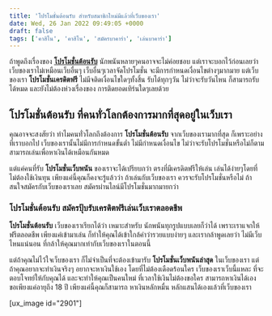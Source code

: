 ```yaml
---
title: 'โปรโมชั่นต้อนรับ สำหรับสมาชิกใหม่มีแล้วที่เว็บของเรา'
date: Wed, 26 Jan 2022 09:49:05 +0000
draft: false
tags: ['คาสิโน', 'คาสิโน', 'สมัครบาคาร่า', 'เล่นบาคาร่า']
---
```


ถ้าพูดถึงเรื่องของ [**โปรโมชั่นต้อนรับ**](/archives/) นักพนันหลายๆคนอาจจะไม่ค่อยชอบ แต่เราจะบอกไว้ก่อนเลยว่า เว็บของเราไม่เหมือนเว็บอื่นๆ เว็บอื่นๆเวลาจัดโปรโมชั่น จะมีการกำหนดเงื่อนไขต่างๆมากมาย แต่เว็บของเรา **โปรโมชั่นเครดิตฟรี** ไม่มีจติดเงื่อนไขใดๆทั้งสิ้น รับได้ทุกๆวัน ไม่ว่าจะรับวันไหน ก็สามารถรับได้หมด และยังไม่ต้องห่วงเรื่องของ การติดยอดเทิร์นใดๆเลยด้วย

**โปรโมชั่นต้อนรับ ที่คนทั่วโลกต้องการมากที่สุดอยู่ในเว็บเรา**
--------------------------------------------------------------

คุณอาจจะสงสัยว่า ทำไมคนทั่วโลกถึงต้องการ **โปรโมชั่นต้อนรับ** จากเว็บของเรามากที่สุด ก็เพราะอย่างที่เราบอกไป เว็บของเรานั้นไม่มีการกำหนดขั้นต่ำ ไม่มีกำหนดเงื่อนไข ไม่ว่าจะรับโปรโมชั่นหรือไม่ก็ตาม สามารถเล่นเพื่อหาเงินได้เหมือนกันหมด

แต่แค่คนที่รับ **โปรโมชั่นเว็บพนัน** ของเราจะได้เปรียบกว่า ตรงที่มีเครดิตฟรีให้เล่น เล่นได้ง่ายๆโดยที่ไม่ต้องใช้เงินทุน เพียงแค่นี้คุณก็คงจะรู้แล้วว่า ถ้าเล่นกับเว็บของเรา ควรจะรับโปรโมชั่นหรือไม่ ถ้าสนใจสมัครกับเว็บของเราเลย สมัครผ่านไลน์มีโปรโมชั่นมากมายกว่า

### **โปรโมชั่นต้อนรับ สมัครปุ้บรับเครดิตฟรีเล่นเว็บเราตลอดชีพ**

**โปรโมชั่นต้อนรับ** เว็บของเราเรียกได้ว่า เหมาะสำหรับ นักพนันทุกรูปแบบเลยก็ว่าได้ เพราะเราแจกให้ฟรีตลอดชีพ เพียงแค่เข้ามาเล่น ก็ทำให้คุณได้เข้าใกล้คำว่ารวยแบบง่ายๆ และเรากล้าพูดเลยว่า ไม่มีเว็บไหนแน่นอน ที่กล้าให้คุณมากเท่ากับเว็บของเราในตอนนี้

แต่ถ้าคุณไม่ไว้ใจเว็บของเรา ก็ไม่จำเป็นที่จะต้องเข้ามารับ **โปรโมชั่นเว็บพนันล่าสุด** ในเว็บของเรา แต่ถ้าคุณอยากจะทำเงินจริงๆ อยากจะหาเงินใช้เอง โดยที่ไม่ต้องเดือดร้อนใคร เว็บของเราเว็บนี้แหละ ที่จะตอบโจทย์ให้กับคุณได้ และจะทำให้คุณเป็นคนใหม่ ที่เวลาใช้เงินไม่ต้องขอใคร สามารถหาเงินได้เอง ขอเพียงแค่อายุถึง 18 ปี เพียงแค่นี้คุณก็สามารถ หาเงินหลักหมื่น หลักแสนได้เองแล้วที่เว็บของเรา

\[ux\_image id="2901"\]